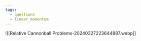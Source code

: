 ```yaml
---
tags:
  - questions
  - linear_momentum
---
```

![[Relative Cannonball Problems-20240327223644887.webp]]